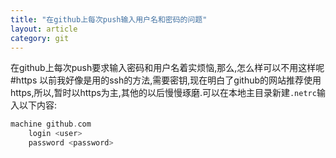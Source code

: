 ```yaml
---
title: "在github上每次push输入用户名和密码的问题"
layout: article
category: git
---
```

在github上每次push要求输入密码和用户名着实烦恼,那么,怎么样可以不用这样呢
#https
以前我好像是用的ssh的方法,需要密钥,现在明白了github的网站推荐使用https,所以,暂时以https为主,其他的以后慢慢琢磨.可以在本地主目录新建`.netrc`输入以下内容:
``` c
machine github.com
	login <user>
	password <password>
```
